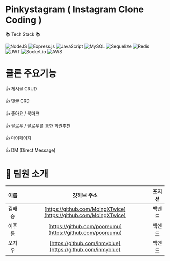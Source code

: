 # Pinkystagram ( Instagram Clone Coding )

📚 Tech Stack 📚

![NodeJS](https://img.shields.io/badge/node.js-6DA55F?style=for-the-badge&logo=node.js&logoColor=white)
![Express.js](https://img.shields.io/badge/express.js-%23404d59.svg?style=for-the-badge&logo=express&logoColor=%2361DAFB)
![JavaScript](https://img.shields.io/badge/javascript-%23323330.svg?style=for-the-badge&logo=javascript&logoColor=%23F7DF1E)
![MySQL](https://img.shields.io/badge/mysql-%2300f.svg?style=for-the-badge&logo=mysql&logoColor=white)
![Sequelize](https://img.shields.io/badge/Sequelize-52B0E7?style=for-the-badge&logo=Sequelize&logoColor=white)
![Redis](https://img.shields.io/badge/redis-%23DD0031.svg?style=for-the-badge&logo=redis&logoColor=white)
![JWT](https://img.shields.io/badge/JWT-black?style=for-the-badge&logo=JSON%20web%20tokens)
![Socket.io](https://img.shields.io/badge/Socket.io-black?style=for-the-badge&logo=socket.io&badgeColor=010101)
![AWS](https://img.shields.io/badge/AWS-%23FF9900.svg?style=for-the-badge&logo=amazon-aws&logoColor=white)


# 클론 주요기능

👍 게시물 CRUD

👍 댓글 CRD

👍 좋아요 / 북마크

👍 팔로우 / 팔로우를 통한 회원추천

👍 마이페이지

👍 DM (Direct Message)

# 🙋 팀원 소개

|   이름   |                        깃허브 주소                                  | 포지션 | 
| :------: | :----------------------------------------------------------------: | :----: |
|  김배승  |   [https://github.com/MoingXTwice](https://github.com/MoingXTwice) | 백엔드 |
|  이푸름  |     [https://github.com/pooreumu](https://github.com/pooreumu)     | 백엔드 |
|  오지우  | [https://github.com/inmyblue](https://github.com/inmyblue)         | 백엔드 |


